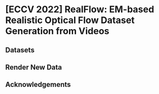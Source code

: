 # [ECCV 2022] RealFlow: EM-based Realistic Optical Flow Dataset Generation from Videos

## Datasets

## Render New Data

## Acknowledgements
